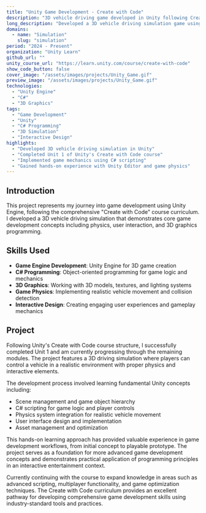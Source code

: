 ```yaml
---
title: "Unity Game Development - Create with Code"
description: "3D vehicle driving game developed in Unity following Create with Code curriculum"
long_description: "Developed a 3D vehicle driving simulation game using Unity Engine and C# scripting, following Unity's Create with Code course curriculum. Successfully completed Unit 1 with hands-on implementation of game mechanics, physics, and interactive gameplay elements."
domains:
  - name: "Simulation"
    slug: "simulation"
period: "2024 - Present"
organization: "Unity Learn"
github_url: ""
unity_course_url: "https://learn.unity.com/course/create-with-code"
show_code_button: false
cover_image: "/assets/images/projects/Unity_Game.gif"
preview_image: "/assets/images/projects/Unity_Game.gif"
technologies:
  - "Unity Engine"
  - "C#"
  - "3D Graphics"
tags:
  - "Game Development"
  - "Unity"
  - "C# Programming"
  - "3D Simulation"
  - "Interactive Design"
highlights:
  - "Developed 3D vehicle driving simulation in Unity"
  - "Completed Unit 1 of Unity's Create with Code course"
  - "Implemented game mechanics using C# scripting"
  - "Gained hands-on experience with Unity Editor and game physics"
---
```


## Introduction

This project represents my journey into game development using Unity Engine, following the comprehensive "Create with Code" course curriculum. I developed a 3D vehicle driving simulation that demonstrates core game development concepts including physics, user interaction, and 3D graphics programming.

## Skills Used

- **Game Engine Development**: Unity Engine for 3D game creation
- **C# Programming**: Object-oriented programming for game logic and mechanics
- **3D Graphics**: Working with 3D models, textures, and lighting systems
- **Game Physics**: Implementing realistic vehicle movement and collision detection
- **Interactive Design**: Creating engaging user experiences and gameplay mechanics

## Project

Following Unity's Create with Code course structure, I successfully completed Unit 1 and am currently progressing through the remaining modules. The project features a 3D driving simulation where players can control a vehicle in a realistic environment with proper physics and interactive elements.

The development process involved learning fundamental Unity concepts including:
- Scene management and game object hierarchy
- C# scripting for game logic and player controls
- Physics system integration for realistic vehicle movement
- User interface design and implementation
- Asset management and optimization

This hands-on learning approach has provided valuable experience in game development workflows, from initial concept to playable prototype. The project serves as a foundation for more advanced game development concepts and demonstrates practical application of programming principles in an interactive entertainment context.

Currently continuing with the course to expand knowledge in areas such as advanced scripting, multiplayer functionality, and game optimization techniques. The Create with Code curriculum provides an excellent pathway for developing comprehensive game development skills using industry-standard tools and practices.